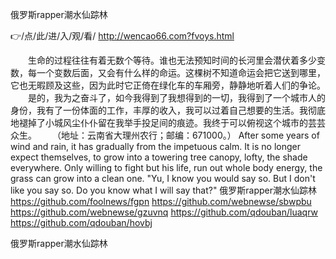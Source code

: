 
俄罗斯rapper潮水仙踪林




👉/点/此/进/入/观/看/ http://wencao66.com?fvoys.html




　　生命的过程往往有着无数个等待。谁也无法预知时间的长河里会潜伏着多少变数，每一个变数后面，又会有什么样的命运。这棵树不知道命运会把它送到哪里，它也无暇顾及这些，因为此时它正倚在绿化车的车厢旁，静静地听着人们的争论。
　　是的，我为之奋斗了，如今我得到了我想得到的一切，我得到了一个城市人的身份，我有了一份体面的工作，丰厚的收入，我可以过着自己想要的生活。我彻底地褪掉了小城风尘仆仆留在我举手投足间的痕迹。我终于可以俯视这个城市的芸芸众生。
　　（地址：云南省大理州农行；邮编：671000。）
After some years of wind and rain, it has gradually from the impetuous calm.
It is no longer expect themselves, to grow into a towering tree canopy, lofty, the shade everywhere.
Only willing to fight but his life, run out whole body energy, the grass can grow into a clean one.
"Yu, I know you would say so.
But I don't like you say so.
Do you know what I will say that?"
俄罗斯rapper潮水仙踪林 https://github.com/foolnews/fgpn
https://github.com/webnewse/sbwpbu
https://github.com/webnewse/gzuvnq
https://github.com/qdouban/luaqrw
https://github.com/qdouban/hovbj





俄罗斯rapper潮水仙踪林
